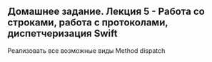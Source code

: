 ## Домашнее задание. Лекция 5 - Работа со строками, работа с протоколами, диспетчеризация Swift
Реализовать все возможные виды Method dispatch

